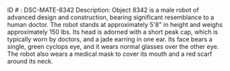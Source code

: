 ID # : DSC-MATE-8342
Description: Object 8342 is a male robot of advanced design and construction, bearing significant resemblance to a human doctor. The robot stands at approximately 5'8" in height and weighs approximately 150 lbs. Its head is adorned with a short peak cap, which is typically worn by doctors, and a jade earring in one ear. Its face bears a single, green cyclops eye, and it wears normal glasses over the other eye. The robot also wears a medical mask to cover its mouth and a red scarf around its neck.